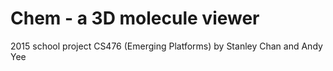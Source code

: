 # Chem - a 3D molecule viewer
2015 school project 
CS476 (Emerging Platforms)
by Stanley Chan and Andy Yee

